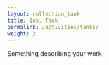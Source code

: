 ```yaml
---
layout: collection_tank
title: Ink. Tank
permalink: /activities/tanks/
weight: 2
---
```

Something describing your work